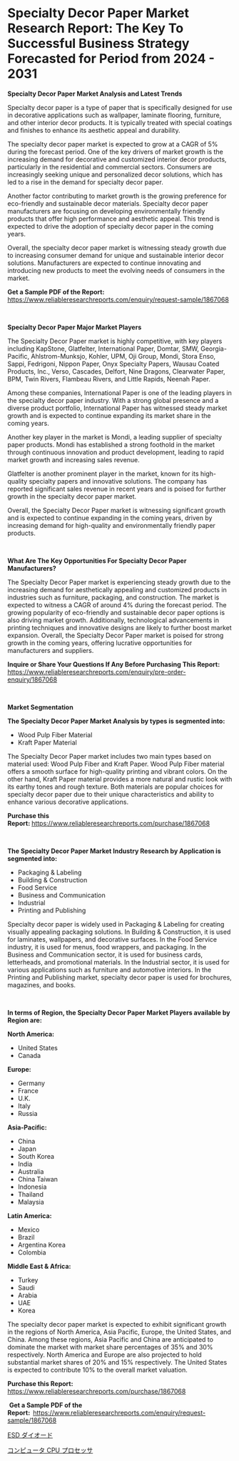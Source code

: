 <p><h1>Specialty Decor Paper Market Research Report: The Key To Successful Business Strategy Forecasted for Period from 2024 - 2031</h1></p><p><strong>Specialty Decor Paper Market Analysis and Latest Trends</strong></p>
<p><p>Specialty decor paper is a type of paper that is specifically designed for use in decorative applications such as wallpaper, laminate flooring, furniture, and other interior decor products. It is typically treated with special coatings and finishes to enhance its aesthetic appeal and durability.</p><p>The specialty decor paper market is expected to grow at a CAGR of 5% during the forecast period. One of the key drivers of market growth is the increasing demand for decorative and customized interior decor products, particularly in the residential and commercial sectors. Consumers are increasingly seeking unique and personalized decor solutions, which has led to a rise in the demand for specialty decor paper.</p><p>Another factor contributing to market growth is the growing preference for eco-friendly and sustainable decor materials. Specialty decor paper manufacturers are focusing on developing environmentally friendly products that offer high performance and aesthetic appeal. This trend is expected to drive the adoption of specialty decor paper in the coming years.</p><p>Overall, the specialty decor paper market is witnessing steady growth due to increasing consumer demand for unique and sustainable interior decor solutions. Manufacturers are expected to continue innovating and introducing new products to meet the evolving needs of consumers in the market.</p></p>
<p><strong>Get a Sample PDF of the Report:&nbsp;</strong> <a href="https://www.reliableresearchreports.com/enquiry/request-sample/1867068">https://www.reliableresearchreports.com/enquiry/request-sample/1867068</a></p>
<p>&nbsp;</p>
<p><strong>Specialty Decor Paper Major Market Players</strong></p>
<p><p>The Specialty Decor Paper market is highly competitive, with key players including KapStone, Glatfelter, International Paper, Domtar, SMW, Georgia-Pacific, Ahlstrom-Munksjo, Kohler, UPM, Oji Group, Mondi, Stora Enso, Sappi, Fedrigoni, Nippon Paper, Onyx Specialty Papers, Wausau Coated Products, Inc., Verso, Cascades, Delfort, Nine Dragons, Clearwater Paper, BPM, Twin Rivers, Flambeau Rivers, and Little Rapids, Neenah Paper.</p><p>Among these companies, International Paper is one of the leading players in the specialty decor paper industry. With a strong global presence and a diverse product portfolio, International Paper has witnessed steady market growth and is expected to continue expanding its market share in the coming years.</p><p>Another key player in the market is Mondi, a leading supplier of specialty paper products. Mondi has established a strong foothold in the market through continuous innovation and product development, leading to rapid market growth and increasing sales revenue.</p><p>Glatfelter is another prominent player in the market, known for its high-quality specialty papers and innovative solutions. The company has reported significant sales revenue in recent years and is poised for further growth in the specialty decor paper market.</p><p>Overall, the Specialty Decor Paper market is witnessing significant growth and is expected to continue expanding in the coming years, driven by increasing demand for high-quality and environmentally friendly paper products.</p></p>
<p>&nbsp;</p>
<p><strong>What Are The Key Opportunities For Specialty Decor Paper Manufacturers?</strong></p>
<p><p>The Specialty Decor Paper market is experiencing steady growth due to the increasing demand for aesthetically appealing and customized products in industries such as furniture, packaging, and construction. The market is expected to witness a CAGR of around 4% during the forecast period. The growing popularity of eco-friendly and sustainable decor paper options is also driving market growth. Additionally, technological advancements in printing techniques and innovative designs are likely to further boost market expansion. Overall, the Specialty Decor Paper market is poised for strong growth in the coming years, offering lucrative opportunities for manufacturers and suppliers.</p></p>
<p><strong>Inquire or Share Your Questions If Any Before Purchasing This Report:</strong> <a href="https://www.reliableresearchreports.com/enquiry/pre-order-enquiry/1867068">https://www.reliableresearchreports.com/enquiry/pre-order-enquiry/1867068</a></p>
<p>&nbsp;</p>
<p><strong>Market Segmentation</strong></p>
<p><strong>The Specialty Decor Paper Market Analysis by types is segmented into:</strong></p>
<p><ul><li>Wood Pulp Fiber Material</li><li>Kraft Paper Material</li></ul></p>
<p><p>The Specialty Decor Paper market includes two main types based on material used: Wood Pulp Fiber and Kraft Paper. Wood Pulp Fiber material offers a smooth surface for high-quality printing and vibrant colors. On the other hand, Kraft Paper material provides a more natural and rustic look with its earthy tones and rough texture. Both materials are popular choices for specialty decor paper due to their unique characteristics and ability to enhance various decorative applications.</p></p>
<p><strong>Purchase this Report:&nbsp;</strong><a href="https://www.reliableresearchreports.com/purchase/1867068">https://www.reliableresearchreports.com/purchase/1867068</a></p>
<p>&nbsp;</p>
<p><strong>The Specialty Decor Paper Market Industry Research by Application is segmented into:</strong></p>
<p><ul><li>Packaging & Labeling</li><li>Building & Construction</li><li>Food Service</li><li>Business and Communication</li><li>Industrial</li><li>Printing and Publishing</li></ul></p>
<p><p>Specialty decor paper is widely used in Packaging & Labeling for creating visually appealing packaging solutions. In Building & Construction, it is used for laminates, wallpapers, and decorative surfaces. In the Food Service industry, it is used for menus, food wrappers, and packaging. In the Business and Communication sector, it is used for business cards, letterheads, and promotional materials. In the Industrial sector, it is used for various applications such as furniture and automotive interiors. In the Printing and Publishing market, specialty decor paper is used for brochures, magazines, and books.</p></p>
<p>&nbsp;</p>
<p><strong>In terms of Region, the Specialty Decor Paper Market Players available by Region are:</strong></p>
<p>
    <p> <strong> North America: </strong>
        <ul>
            <li>United States</li>
            <li>Canada</li>
        </ul>
        </p> 
    <p> <strong> Europe: </strong>
        <ul>
            <li>Germany</li>
            <li>France</li>
            <li>U.K.</li>
            <li>Italy</li>
            <li>Russia</li>
        </ul>
        </p> 
    <p> <strong> Asia-Pacific: </strong>
        <ul>
            <li>China</li>
            <li>Japan</li>
            <li>South Korea</li>
            <li>India</li>
            <li>Australia</li>
            <li>China Taiwan</li>
            <li>Indonesia</li>
            <li>Thailand</li>
            <li>Malaysia</li>
        </ul>
        </p> 
    <p> <strong> Latin America: </strong>
        <ul>
            <li>Mexico</li>
            <li>Brazil</li>
            <li>Argentina Korea</li>
            <li>Colombia</li>
        </ul>
        </p> 
    <p> <strong> Middle East & Africa: </strong>
        <ul>
            <li>Turkey</li>
            <li>Saudi</li>
            <li>Arabia</li>
            <li>UAE</li>
            <li>Korea</li>
        </ul>
    </p>
    </p>
<p><p>The specialty decor paper market is expected to exhibit significant growth in the regions of North America, Asia Pacific, Europe, the United States, and China. Among these regions, Asia Pacific and China are anticipated to dominate the market with market share percentages of 35% and 30% respectively. North America and Europe are also projected to hold substantial market shares of 20% and 15% respectively. The United States is expected to contribute 10% to the overall market valuation.</p></p>
<p><strong>Purchase this Report: </strong><a href="https://www.reliableresearchreports.com/purchase/1867068">https://www.reliableresearchreports.com/purchase/1867068</a></p>
<p>&nbsp;<strong>Get a Sample PDF of the Report:&nbsp;&nbsp;</strong><a href="https://www.reliableresearchreports.com/enquiry/request-sample/1867068">https://www.reliableresearchreports.com/enquiry/request-sample/1867068</a></p>
<p><strong></strong></p>
<p><p><a href="https://medium.com/@tigerprawn1996/esd%E3%83%80%E3%82%A4%E3%82%AA%E3%83%BC%E3%83%89%E5%B8%82%E5%A0%B4%E3%81%AE%E5%B1%95%E6%9C%9B-%E7%94%A3%E6%A5%AD%E6%A6%82%E8%A6%81%E3%81%A8%E4%BA%88%E6%B8%AC-2024%E5%B9%B4%E3%81%8B%E3%82%892031%E5%B9%B4-5442794b056c">ESD ダイオード</a></p><p><a href="https://medium.com/@amarart56456/%E3%82%B3%E3%83%B3%E3%83%94%E3%83%A5%E3%83%BC%E3%82%BF%E3%81%AEcpu%E3%83%97%E3%83%AD%E3%82%BB%E3%83%83%E3%82%B5%E5%B8%82%E5%A0%B4-%E5%B8%82%E5%A0%B4cagr-%E5%B8%82%E5%A0%B4%E5%8B%95%E5%90%91-%E3%81%8A%E3%82%88%E3%81%B3%E6%88%90%E9%95%B7%E6%88%A6%E7%95%A5%E3%81%AB%E9%96%A2%E3%81%99%E3%82%8B%E6%83%85%E5%A0%B1-e0fa66882959">コンピュータ CPU プロセッサ</a></p></p>